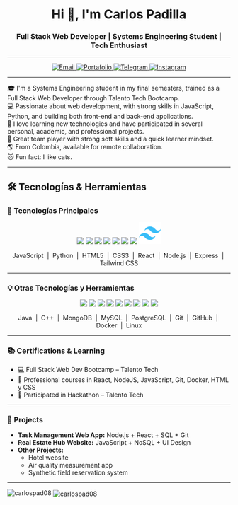 <h1 align="center">Hi 👋, I'm Carlos Padilla</h1>
<h3 align="center">Full Stack Web Developer | Systems Engineering Student | Tech Enthusiast</h3>

---

<p align="center">
  <a href="mailto:carlosfpm-@hotmail.com" target="_blank">
    <img src="https://img.shields.io/badge/Email-D14836?style=for-the-badge&logo=gmail&logoColor=white" alt="Email" />
  </a>
  <a href="https://carlospad08.github.io/portafolio-personal-cfpm/" target="_blank">
    <img src="https://img.shields.io/badge/Portafolio-000000?style=for-the-badge&logo=vercel&logoColor=white" alt="Portafolio" />
  </a>
  <a href="https://t.me/carp_mesa" target="_blank">
    <img src="https://img.shields.io/badge/Telegram-2CA5E0?style=for-the-badge&logo=telegram&logoColor=white" alt="Telegram" />
  </a>
  <a href="https://instagram.com/carp_mesa" target="_blank">
    <img src="https://img.shields.io/badge/Instagram-E4405F?style=for-the-badge&logo=instagram&logoColor=white" alt="Instagram" />
  </a>
</p>

---

🎓 I'm a Systems Engineering student in my final semesters, trained as a Full Stack Web Developer through Talento Tech Bootcamp.  
💻 Passionate about web development, with strong skills in JavaScript, Python, and building both front-end and back-end applications.  
🚀 I love learning new technologies and have participated in several personal, academic, and professional projects.  
🤝 Great team player with strong soft skills and a quick learner mindset.  
🌎 From Colombia, available for remote collaboration.  
🐱 Fun fact: I like cats.

---

## 🛠️ Tecnologías & Herramientas

### 🚀 Tecnologías Principales

<p align="center">
  <img src="https://cdn.jsdelivr.net/gh/devicons/devicon/icons/javascript/javascript-original.svg" width="50" />
  <img src="https://cdn.jsdelivr.net/gh/devicons/devicon/icons/python/python-original.svg" width="50" />
  <img src="https://cdn.jsdelivr.net/gh/devicons/devicon/icons/html5/html5-original.svg" width="50" />
  <img src="https://cdn.jsdelivr.net/gh/devicons/devicon/icons/css3/css3-original.svg" width="50" />
  <img src="https://cdn.jsdelivr.net/gh/devicons/devicon/icons/react/react-original.svg" width="50" />
  <img src="https://cdn.jsdelivr.net/gh/devicons/devicon/icons/nodejs/nodejs-original.svg" width="50" />
  <img src="https://cdn.jsdelivr.net/gh/devicons/devicon/icons/express/express-original.svg" width="50" />
  <img src="https://raw.githubusercontent.com/devicons/devicon/master/icons/tailwindcss/tailwindcss-plain.svg" width="50" />
</p>

<p align="center">
  JavaScript &nbsp;|&nbsp;
  Python &nbsp;|&nbsp;
  HTML5 &nbsp;|&nbsp;
  CSS3 &nbsp;|&nbsp;
  React &nbsp;|&nbsp;
  Node.js &nbsp;|&nbsp;
  Express &nbsp;|&nbsp;
  Tailwind CSS
</p>

---

### 💡 Otras Tecnologías y Herramientas

<p align="center">
  <img src="https://cdn.jsdelivr.net/gh/devicons/devicon/icons/java/java-original.svg" width="50" />
  <img src="https://cdn.jsdelivr.net/gh/devicons/devicon/icons/cplusplus/cplusplus-original.svg" width="50" />
  <img src="https://cdn.jsdelivr.net/gh/devicons/devicon/icons/mongodb/mongodb-original.svg" width="50" />
  <img src="https://cdn.jsdelivr.net/gh/devicons/devicon/icons/mysql/mysql-original.svg" width="50" />
  <img src="https://cdn.jsdelivr.net/gh/devicons/devicon/icons/postgresql/postgresql-original.svg" width="50" />
  <img src="https://cdn.jsdelivr.net/gh/devicons/devicon/icons/git/git-original.svg" width="50" />
  <img src="https://cdn.jsdelivr.net/gh/devicons/devicon/icons/github/github-original.svg" width="50" />
  <img src="https://cdn.jsdelivr.net/gh/devicons/devicon/icons/docker/docker-original.svg" width="50" />
  <img src="https://cdn.jsdelivr.net/gh/devicons/devicon/icons/linux/linux-original.svg" width="50" />
</p>

<p align="center">
  Java &nbsp;|&nbsp;
  C++ &nbsp;|&nbsp;
  MongoDB &nbsp;|&nbsp;
  MySQL &nbsp;|&nbsp;
  PostgreSQL &nbsp;|&nbsp;
  Git &nbsp;|&nbsp;
  GitHub &nbsp;|&nbsp;
  Docker &nbsp;|&nbsp;
  Linux
</p>

---

### 📚 Certifications & Learning

- 💻 Full Stack Web Dev Bootcamp – Talento Tech  
- 🔁 Professional courses in React, NodeJS, JavaScript, Git, Docker, HTML y CSS
- 🧠 Participated in Hackathon – Talento Tech

---

### 🔨 Projects

- **Task Management Web App:** Node.js + React + SQL + Git  
- **Real Estate Hub Website:** JavaScript + NoSQL + UI Design  
- **Other Projects:**  
  - Hotel website  
  - Air quality measurement app  
  - Synthetic field reservation system  

---

<p><img align="left" src="https://github-readme-stats.vercel.app/api/top-langs?username=carlospad08&show_icons=true&locale=en&layout=compact" alt="carlospad08" /></p>

<p>&nbsp;<img align="center" src="https://github-readme-stats.vercel.app/api?username=carlospad08&show_icons=true&locale=en" alt="carlospad08" /></p>
